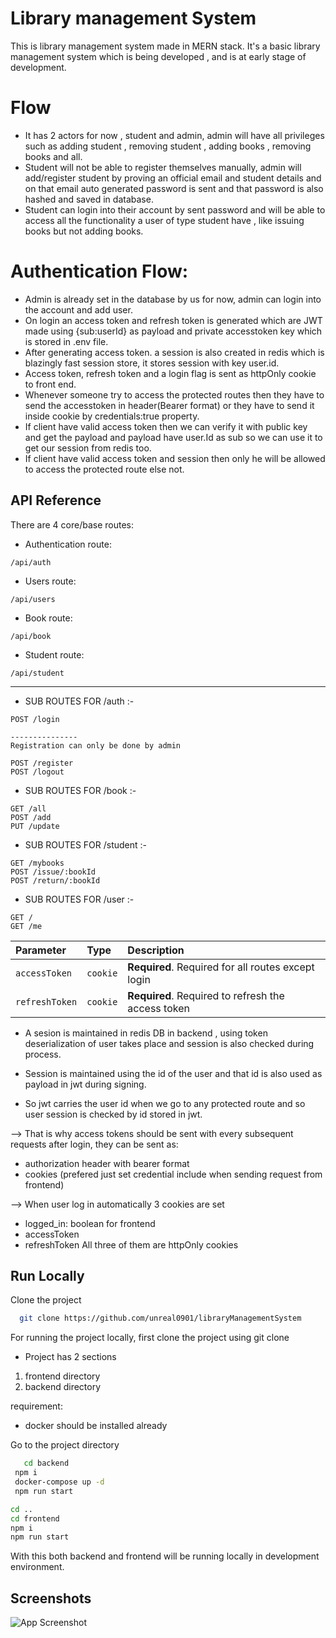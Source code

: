 ﻿
# Library management System

This is library management system made in MERN stack.
It's a basic library management system which is being developed , and is at early stage of development.

# Flow

- It has 2 actors for now , student and admin, admin will have all privileges such as adding student , removing student , adding books , removing books and all.
- Student will not be able to register themselves manually, admin will add/register student by proving an official email and student details and on that email auto generated password is sent and that password is also hashed and saved in database.
- Student can login into their account by sent password and will be able to access all the functionality a user of type student have , like issuing books but not adding books.

# Authentication Flow:

- Admin is already set in the database by us for now, admin can login into the account and add user.
- On login an access token and refresh token is generated which are JWT made using {sub:userId} as payload and private accesstoken key which is stored in .env file.
- After generating access token. a session is also created in redis which is blazingly fast session store, it stores session with key user.id.
- Access token, refresh token and a login flag is sent as httpOnly cookie to front end.
- Whenever someone try to access the protected routes then they have to send the accesstoken in header(Bearer format) or they have to send it inside cookie by credentials:true property.
- If client have valid access token then we can verify it with public key and get the payload and payload have user.Id as sub so we can use it to get our session from redis too.
- If client have valid access token and session then only he will be allowed to access the protected route else not.



## API Reference
There are 4 core/base routes:

- Authentication route:
```http
/api/auth
```
- Users route:
```http
/api/users
```
- Book route:
```http
/api/book
```
- Student route:
```http
/api/student
```
----------------

- SUB ROUTES FOR /auth :-
```http
POST /login

---------------
Registration can only be done by admin

POST /register
POST /logout
```

- SUB ROUTES FOR /book :-

```http
GET /all
POST /add
PUT /update
```

- SUB ROUTES FOR /student :-

```http
GET /mybooks
POST /issue/:bookId
POST /return/:bookId
```


- SUB ROUTES FOR /user :-
```http
GET /
GET /me
```

| Parameter | Type     | Description                       |
| :-------- | :------- | :-------------------------------- |
| `accessToken`      | `cookie` | **Required**. Required for all routes except login |
| `refreshToken`      | `cookie` | **Required**. Required to refresh the access token |

- A sesion is maintained in redis DB in backend , using token deserialization of user takes place and session is also checked during process.

- Session is maintained using the id of the user and that id is also used as payload in jwt during signing.

- So jwt carries the user id when we go to any protected route and so user session is checked by id stored in jwt.

--> That is why access tokens should be sent with every subsequent requests after login, they can be sent as:
- authorization header with bearer format
- cookies (prefered just set credential include when sending request from frontend)

--> When user log in automatically 3 cookies are set
- logged_in: boolean for frontend
- accessToken
- refreshToken
All three of them are httpOnly cookies



## Run Locally

Clone the project

```bash
  git clone https://github.com/unreal0901/libraryManagementSystem
```

For running the project locally,
first clone the project using git clone

- Project has 2 sections
1. frontend directory
2. backend directory

requirement:
- docker should be installed already

Go to the project directory

```bash
   cd backend
 npm i
 docker-compose up -d
 npm run start

cd ..
cd frontend
npm i
npm run start
```

With this both backend and frontend will be running locally in development environment.




## Screenshots

![App Screenshot](https://drive.google.com/file/d/1is6ban4yh8KkdI55-M0ULHBvnitutIry/view?usp=sharing)

